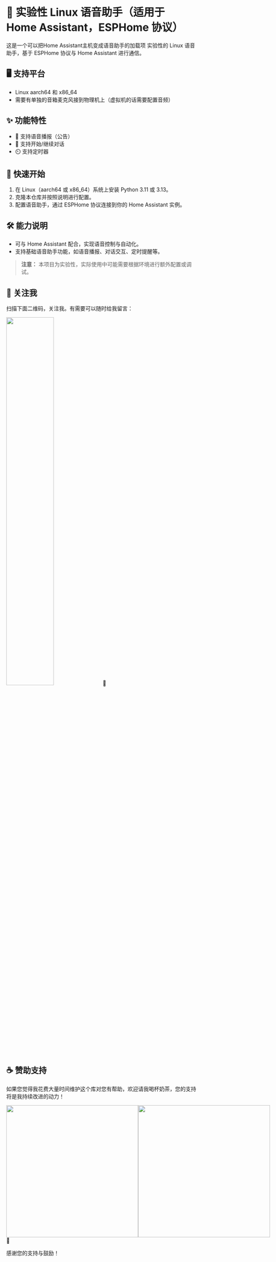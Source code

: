 # 🧪 实验性 Linux 语音助手（适用于 Home Assistant，ESPHome 协议）

这是一个可以把Home Assistant主机变成语音助手的加载项
实验性的 Linux 语音助手，基于 ESPHome 协议与 Home Assistant 进行通信。

## 🖥️ 支持平台

- Linux aarch64 和 x86_64
- 需要有单独的音箱麦克风接到物理机上（虚拟机的话需要配置音频）

## ✨ 功能特性

- 📢 支持语音播报（公告）
- 💬 支持开始/继续对话
- ⏲️ 支持定时器

## 🚀 快速开始

1. 在 Linux（aarch64 或 x86_64）系统上安装 Python 3.11 或 3.13。
2. 克隆本仓库并按照说明进行配置。
3. 配置语音助手，通过 ESPHome 协议连接到你的 Home Assistant 实例。

## 🛠️ 能力说明

- 可与 Home Assistant 配合，实现语音控制与自动化。
- 支持基础语音助手功能，如语音播报、对话交互、定时提醒等。

> **注意：** 本项目为实验性，实际使用中可能需要根据环境进行额外配置或调试。


## 📱 关注我

扫描下面二维码，关注我。有需要可以随时给我留言：

<img src="https://gitee.com/desmond_GT/hassio-addons/raw/main/WeChat_QRCode.png" width="50%" /> 📲

## ☕ 赞助支持

如果您觉得我花费大量时间维护这个库对您有帮助，欢迎请我喝杯奶茶，您的支持将是我持续改进的动力！

<div style="display: flex; justify-content: space-between;">
  <img src="https://gitee.com/desmond_GT/hassio-addons/raw/main/1_readme/Ali_Pay.jpg" height="350px" />
  <img src="https://gitee.com/desmond_GT/hassio-addons/raw/main/1_readme/WeChat_Pay.jpg" height="350px" />
</div> 💖

感谢您的支持与鼓励！